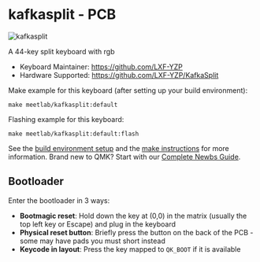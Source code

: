 # kafkasplit - PCB

![kafkasplit](https://i.imgur.com/fqxZGeHh.jpg)

A 44-key split keyboard with rgb

* Keyboard Maintainer: https://github.com/LXF-YZP
* Hardware Supported: https://github.com/LXF-YZP/KafkaSplit

Make example for this keyboard (after setting up your build environment):
    
    make meetlab/kafkasplit:default
    
Flashing example for this keyboard:

    make meetlab/kafkasplit:default:flash
    
See the [build environment setup](https://docs.qmk.fm/#/getting_started_build_tools) and the [make instructions](https://docs.qmk.fm/#/getting_started_make_guide) for more information. Brand new to QMK? Start with our [Complete Newbs Guide](https://docs.qmk.fm/#/newbs).

## Bootloader

Enter the bootloader in 3 ways:

* **Bootmagic reset**: Hold down the key at (0,0) in the matrix (usually the top left key or Escape) and plug in the keyboard
* **Physical reset button**: Briefly press the button on the back of the PCB - some may have pads you must short instead
* **Keycode in layout**: Press the key mapped to `QK_BOOT` if it is available